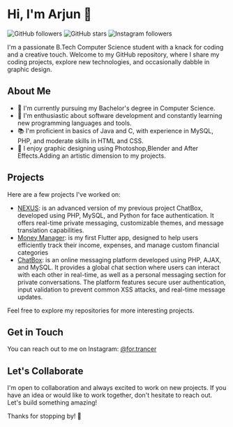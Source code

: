 # Hi, I'm Arjun 👋

![GitHub followers](https://img.shields.io/github/followers/for-trancer?label=Follow&style=social) ![GitHub stars](https://img.shields.io/github/stars/for-trancer?style=social) ![Instagram followers](https://img.shields.io/badge/Instagram-%40for.trancer-blueviolet?style=social&logo=instagram)

I'm a passionate B.Tech Computer Science student with a knack for coding and a creative touch. Welcome to my GitHub repository, where I share my coding projects, explore new technologies, and occasionally dabble in graphic design.

## About Me
- 🔭 I'm currently pursuing my Bachelor's degree in Computer Science.
- 🌱 I'm enthusiastic about software development and constantly learning new programming languages and tools.
- 📚 I'm proficient in basics of Java and C, with experience in MySQL, PHP, and moderate skills in HTML and CSS.
- 🎨 I enjoy graphic designing using Photoshop,Blender and After Effects.Adding an artistic dimension to my projects.

## Projects
Here are a few projects I've worked on:

- [NEXUS](https://github.com/for-trancer/NEXUS): is an advanced version of my previous project ChatBox, developed using PHP, MySQL, and Python for face authentication. It offers real-time private messaging, customizable themes, and message translation capabilities.
- [Money Manager](https://github.com/for-trancer/money_manager): is my first Flutter app, designed to help users efficiently track their income, expenses, and manage custom financial categories
- [ChatBox](https://github.com/for-trancer/ChatBox): is an online messaging platform developed using PHP, AJAX, and MySQL. It provides a global chat section where users can interact with each other in real-time, as well as a personal messaging section for private conversations. The platform features secure user authentication, input validation to prevent common XSS attacks, and real-time message updates.


Feel free to explore my repositories for more interesting projects.

## Get in Touch
You can reach out to me on Instagram: [@for.trancer](https://www.instagram.com/for.trancer/)

## Let's Collaborate
I'm open to collaboration and always excited to work on new projects. If you have an idea or would like to work together, don't hesitate to reach out. Let's build something amazing!

Thanks for stopping by! 🚀
